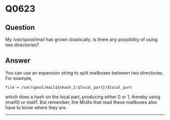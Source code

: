 Q0623
=====

Question
--------

My */var/spool/mail* has grown drastically. Is there any possibility of
using two directories?

Answer
------

You can use an expansion string to split mailboxes between two
directories. For example,

    file = /var/spool/mail${nhash_2:$local_part}/$local_part

which does a hash on the local part, producing either 0 or 1, thereby
using (mail0) or *mail1*. But remember, the MUAs that read these
mailboxes also have to know where they are.

* * * * *
